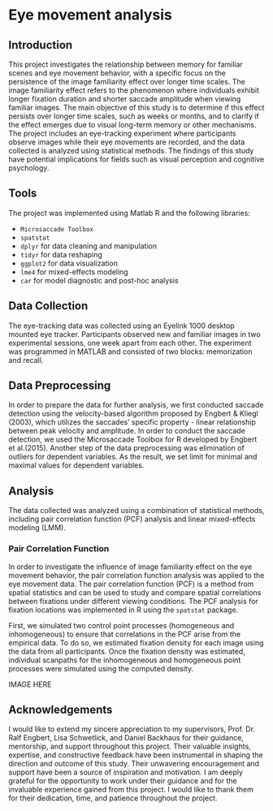 # Eye movement analysis

## Introduction
This project investigates the relationship between memory for familiar scenes and eye movement behavior, with a specific focus on the persistence of the image familiarity effect over longer time scales. The image familiarity effect refers to the phenomenon where individuals exhibit longer fixation duration and shorter saccade amplitude when viewing familiar images. The main objective of this study is to determine if this effect persists over longer time scales, such as weeks or months, and to clarify if the effect emerges due to visual long-term memory or other mechanisms. The project includes an eye-tracking experiment where participants observe images while their eye movements are recorded, and the data collected is analyzed using statistical methods. The findings of this study have potential implications for fields such as visual perception and cognitive psychology.

## Tools

The project was implemented using Matlab R and the following libraries:

* `Microsaccade Toolbox`
* `spatstat`
* `dplyr` for data cleaning and manipulation
* `tidyr` for data reshaping
* `ggplot2` for data visualization
* `lme4` for mixed-effects modeling
* `car` for model diagnostic and post-hoc analysis

## Data Collection

The eye-tracking data was collected using an Eyelink 1000 desktop mounted eye tracker. Participants observed new and familiar images in two experimental sessions, one week apart from each other. The experiment was programmed in MATLAB and consisted of two blocks: memorization and recall.

## Data Preprocessing

In order to prepare the data for further analysis, we first conducted saccade detection using the velocity-based algorithm proposed by Engbert & Kliegl (2003), which utilizes the saccades’ specific property - linear relationship between peak velocity and amplitude. In order to conduct the saccade detection, we used the Microsaccade Toolbox for R developed by Engbert et al.(2015). 
Another step of the data preprocessing was elimination of outliers for dependent variables. As the result, we set limit for minimal and maximal values for dependent variables.

## Analysis

The data collected was analyzed using a combination of statistical methods, including pair correlation function (PCF) analysis and linear mixed-effects modeling (LMM).

### Pair Correlation Function

In order to investigate the influence of image familiarity effect on the eye movement behavior, the pair correlation function analysis was applied to the eye movement data. The pair correlation function (PCF) is a method from spatial statistics and can be used to study and compare spatial correlations between fixations under different viewing conditions. The PCF analysis for fixation locations was implemented in R using the `spatstat` package.

First, we simulated two control point processes (homogeneous and inhomogeneous) to ensure that correlations in the PCF arise from the empirical data. To do so, we estimated fixation density for each image using the data from all participants. Once the fixation density was estimated, individual scanpaths for the inhomogeneous and homogeneous point processes were simulated using the computed density.

IMAGE HERE
    
## Acknowledgements

I would like to extend my sincere appreciation to my supervisors, Prof. Dr. Ralf Engbert, Lisa Schwetlick, and Daniel Backhaus for their guidance, mentorship, and support throughout this project. Their valuable insights, expertise, and constructive feedback have been instrumental in shaping the direction and outcome of this study. Their unwavering encouragement and support have been a source of inspiration and motivation. I am deeply grateful for the opportunity to work under their guidance and for the invaluable experience gained from this project. I would like to thank them for their dedication, time, and patience throughout the project.
